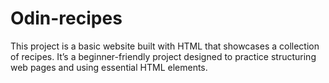 # Odin-recipes
This project is a basic website built with HTML that showcases a collection of recipes. It’s a beginner-friendly project designed to practice structuring web pages and using essential HTML elements.

